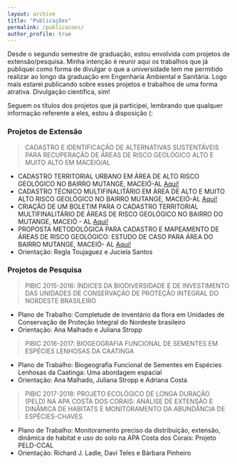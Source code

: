 ```yaml
---
layout: archive
title: "Publicações"
permalink: /publicacoes/
author_profile: true
--- 
```


Desde o segundo semestre de graduação, estou envolvida com projetos de extensão/pesquisa. Minha intenção é reunir aqui os trabalhos que
já publiquei como forma de divulgar o que a universidade tem me permitido realizar ao longo da graduação em Engenharia Ambiental e
Sanitária. Logo mais estarei publicando sobre esses projetos e trabalhos de uma forma atrativa. Divulgação científica, sim!

Seguem os títulos dos projetos que já participei, lembrando que qualquer informação referente a eles, estou à disposição (:

### Projetos de Extensão

> CADASTRO E IDENTIFICAÇÃO DE ALTERNATIVAS SUSTENTÁVEIS PARA RECUPERAÇÃO DE ÁREAS DE RISCO GEOLÓGICO ALTO E MUITO ALTO EM MACEIÓ/AL
- CADASTRO TERRITORIAL URBANO EM ÁREA DE ALTO RISCO GEOLÓGICO NO BAIRRO MUTANGE, MACEIÓ-AL <a href="https://github.com/nicolli/Trabalhos_Publicados/blob/master/2014_CAIITE_CTM_Mutange.pdf">Aqui!</a>
- CADASTRO TÉCNICO MULTIFINALITÁRIO EM ÁREA DE ALTO E MUITO ALTO RISCO GEOLÓGICO NO BAIRRO MUTANGE, MACEIÓ-AL <a href="https://github.com/nicolli/Trabalhos_Publicados/blob/master/2015_CONECTE_CTM_Risco_Geologico.pdf">Aqui!</a>
- CRIAÇÃO DE UM BOLETIM PARA O CADASTRO TERRITORIAL MULTIFINALITÁRIO DE ÁREAS DE RISCO GEOLÓGICO NO BAIRRO DO MUTANGE, MACEIÓ - AL <a href="https://github.com/nicolli/Trabalhos_Publicados/blob/master/2015_GEOALAGOAS_Boletim_CTM_Risco_Geologico.pdf">Aqui!</a>
- PROPOSTA METODOLÓGICA PARA CADASTRO E MAPEAMENTO DE ÁREAS DE RISCO GEOLÓGICO: ESTUDO DE CASO PARA ÁREA DO BAIRRO MUTANGE, MACEIÓ- AL <a href="https://github.com/nicolli/Trabalhos_Publicados/blob/master/2017_SBGeCTIG_Cadastro_Mapeamento_Risco_Geologico.pdf">Aqui!</a>
- Orientação: Regla Toujaguez e Juciela Santos

### Projetos de Pesquisa

> PIBIC 2015-2016: ÍNDICES DA BIODIVERSIDADE E DE INVESTIMENTO DAS UNIDADES DE CONSERVAÇÃO DE PROTEÇÃO INTEGRAL DO NORDESTE BRASILEIRO
- Plano de Trabalho: Completude de inventário da flora em Unidades de Conservação de Proteção Integral do Nordeste brasileiro
- Orientação: Ana Malhado e Juliana Stropp

> PIBIC 2016-2017: BIOGEOGRAFIA FUNCIONAL DE SEMENTES EM ESPÉCIES LENHOSAS DA CAATINGA
- Plano de Trabalho: Biogeografia Funcional de Sementes em Espécies Lenhosas da Caatinga: Uma abordagem espacial
- Orientação: Ana Malhado, Juliana Stropp e Adriana Costa

> PIBIC 2017-2018: PROJETO ECOLÓGICO DE LONGA DURAÇÃO (PELD) NA APA COSTA DOS CORAIS: ANÁLISE DE EXTENSÃO E DINÂMICA DE HABITATS E MONITORAMENTO DA ABUNDÂNCIA DE ESPÉCIES-CHAVES
- Plano de Trabalho: Monitoramento preciso da distribuição, extensão, dinâmica de habitat e uso do solo na APA Costa dos Corais: Projeto PELD-CCAL
- Orientação: Richard J. Ladle, Davi Teles e Bárbara Pinheiro
